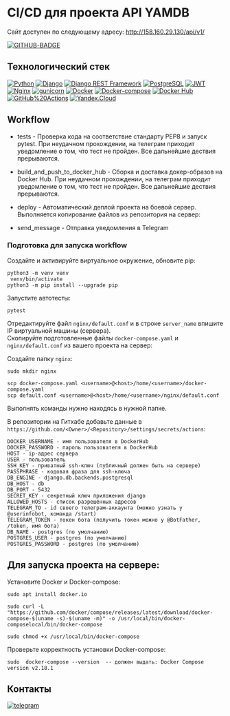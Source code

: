 # CI/CD для проекта API YAMDB

Сайт доступен по следующему адресу: http://158.160.29.130/api/v1/


[![GITHUB-BADGE](https://github.com/Myxadin07/yamdb_final/actions/workflows/yamdb_workflow.yml/badge.svg)](https://github.com/Myxadin07/yamdb_final/actions/workflows/yamdb_workflow.yml)

## Технологический стек
[![Python](https://img.shields.io/badge/-Python-464646?style=flat&logo=Python&logoColor=FFD700&color=8B008B)](https://www.python.org/)
[![Django](https://img.shields.io/badge/-Django-464646?style=flat&logo=Django&logoColor=FFD700&color=8B008B)](https://www.djangoproject.com/)
[![Django REST Framework](https://img.shields.io/badge/-Django%20REST%20Framework-464646?style=flat&logo=Django%20REST%20Framework&logoColor=FFD700&color=8B008B)](https://www.django-rest-framework.org/)
[![PostgreSQL](https://img.shields.io/badge/-PostgreSQL-464646?style=flat&logo=PostgreSQL&logoColor=FFD700&color=8B008B)](https://www.postgresql.org/)
[![JWT](https://img.shields.io/badge/-JWT-464646?style=flat&color=8B008B)](https://jwt.io/)
[![Nginx](https://img.shields.io/badge/-NGINX-464646?style=flat&logo=NGINX&logoColor=FFD700&color=8B008B)](https://nginx.org/ru/)
[![gunicorn](https://img.shields.io/badge/-gunicorn-464646?style=flat&logo=gunicorn&logoColor=FFD700&color=8B008B)](https://gunicorn.org/)
[![Docker](https://img.shields.io/badge/-Docker-464646?style=flat&logo=Docker&logoColor=FFD700&color=8B008B)](https://www.docker.com/)
[![Docker-compose](https://img.shields.io/badge/-Docker%20compose-464646?style=flat&logo=Docker&logoColor=FFD700&color=8B008B)](https://www.docker.com/)
[![Docker Hub](https://img.shields.io/badge/-Docker%20Hub-464646?style=flat&logo=Docker&logoColor=FFD700&color=8B008B)](https://www.docker.com/products/docker-hub)
[![GitHub%20Actions](https://img.shields.io/badge/-GitHub%20Actions-464646?style=flat&logo=GitHub%20actions&logoColor=FFD700&color=8B008B)](https://github.com/features/actions)
[![Yandex.Cloud](https://img.shields.io/badge/-Yandex.Cloud-464646?style=flat&logo=Yandex.Cloud&logoColor=FFD700&color=8B008B)](https://cloud.yandex.ru/)


## Workflow
* tests - Проверка кода на соответствие стандарту PEP8 и запуск pytest. При неудачном прохождении, на телеграм приходит уведомление о том, что тест не пройден. Все дальнейшие дествия прерываются. 

* build_and_push_to_docker_hub - Сборка и доставка докер-образов на Docker Hub. При неудачном прохождении, на телеграм приходит уведомление о том, что тест не пройден. Все дальнейшие дествия прерываются. 

* deploy - Автоматический деплой проекта на боевой сервер. Выполняется копирование файлов из репозитория на сервер:

* send_message - Отправка уведомления в Telegram

### Подготовка для запуска workflow
Создайте и активируйте виртуальное окружение, обновите pip:
```
python3 -m venv venv
 venv/bin/activate
python3 -m pip install --upgrade pip
```
Запустите автотесты:
```
pytest
```
Отредактируйте файл `nginx/default.conf` и в строке `server_name` впишите IP виртуальной машины (сервера).  
Скопируйте подготовленные файлы `docker-compose.yaml` и `nginx/default.conf` из вашего проекта на сервер:

Создайте папку `nginx`:
```
sudo mkdir nginx
```

```
scp docker-compose.yaml <username>@<host>/home/<username>/docker-compose.yaml
scp default.conf <username>@<host>/home/<username>/nginx/default.conf
```
Выполнять команды нужно находясь в нужной папке.


В репозитории на Гитхабе добавьте данные в `https://github.com/<Owner>/<Repository>/settings/secrets/actions`:
```
DOCKER_USERNAME - имя пользователя в DockerHub
DOCKER_PASSWORD - пароль пользователя в DockerHub
HOST - ip-адрес сервера
USER - пользователь
SSH_KEY - приватный ssh-ключ (публичный должен быть на сервере)
PASSPHRASE - кодовая фраза для ssh-ключа
DB_ENGINE - django.db.backends.postgresql
DB_HOST - db
DB_PORT - 5432
SECRET_KEY - секретный ключ приложения django
ALLOWED_HOSTS - список разрешённых адресов
TELEGRAM_TO - id своего телеграм-аккаунта (можно узнать у @userinfobot, команда /start)
TELEGRAM_TOKEN - токен бота (получить токен можно у @BotFather, /token, имя бота)
DB_NAME - postgres (по умолчанию)
POSTGRES_USER - postgres (по умолчанию)
POSTGRES_PASSWORD - postgres (по умолчанию)
```

## Для запуска проекта на сервере:


Установите Docker и Docker-compose:
```
sudo apt install docker.io

sudo curl -L "https://github.com/docker/compose/releases/latest/download/docker-compose-$(uname -s)-$(uname -m)" -o /usr/local/bin/docker-composelocal/bin/docker-compose

sudo chmod +x /usr/local/bin/docker-compose
```
Проверьте корректность установки Docker-compose:
```
sudo  docker-compose --version  -- должен выдать: Docker Compose version v2.18.1
```

## Контакты

[![telegram](https://img.shields.io/badge/-telegram-464646?style=flat&logo=telegram&logoColor=FFD700&color=8B008B)](https://t.me/mukhadin07)
